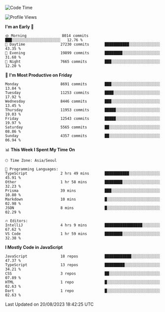 <!--START_SECTION:waka-->
![Code Time](http://img.shields.io/badge/Code%20Time-5%2C325%20hrs%2012%20mins-blue)

![Profile Views](http://img.shields.io/badge/Profile%20Views-2-blue)

**I'm an Early 🐤** 

```text
🌞 Morning                8014 commits        ███░░░░░░░░░░░░░░░░░░░░░░   12.76 % 
🌆 Daytime                27230 commits       ███████████░░░░░░░░░░░░░░   43.35 % 
🌃 Evening                19899 commits       ████████░░░░░░░░░░░░░░░░░   31.68 % 
🌙 Night                  7665 commits        ███░░░░░░░░░░░░░░░░░░░░░░   12.20 % 
```
📅 **I'm Most Productive on Friday** 

```text
Monday                   8691 commits        ███░░░░░░░░░░░░░░░░░░░░░░   13.84 % 
Tuesday                  11253 commits       ████░░░░░░░░░░░░░░░░░░░░░   17.92 % 
Wednesday                8446 commits        ███░░░░░░░░░░░░░░░░░░░░░░   13.45 % 
Thursday                 11953 commits       █████░░░░░░░░░░░░░░░░░░░░   19.03 % 
Friday                   12543 commits       █████░░░░░░░░░░░░░░░░░░░░   19.97 % 
Saturday                 5565 commits        ██░░░░░░░░░░░░░░░░░░░░░░░   08.86 % 
Sunday                   4357 commits        ██░░░░░░░░░░░░░░░░░░░░░░░   06.94 % 
```


📊 **This Week I Spent My Time On** 

```text
🕑︎ Time Zone: Asia/Seoul

💬 Programming Languages: 
TypeScript               2 hrs 49 mins       ███████████░░░░░░░░░░░░░░   45.91 % 
Other                    1 hr 58 mins        ████████░░░░░░░░░░░░░░░░░   32.23 % 
Prisma                   39 mins             ███░░░░░░░░░░░░░░░░░░░░░░   10.80 % 
Markdown                 10 mins             █░░░░░░░░░░░░░░░░░░░░░░░░   02.98 % 
JSON                     8 mins              █░░░░░░░░░░░░░░░░░░░░░░░░   02.29 % 

🔥 Editors: 
IntelliJ                 4 hrs 9 mins        █████████████████░░░░░░░░   67.62 % 
VS Code                  1 hr 59 mins        ████████░░░░░░░░░░░░░░░░░   32.38 % 
```

**I Mostly Code in JavaScript** 

```text
JavaScript               18 repos            ████████████░░░░░░░░░░░░░   47.37 % 
TypeScript               13 repos            █████████░░░░░░░░░░░░░░░░   34.21 % 
CSS                      3 repos             ██░░░░░░░░░░░░░░░░░░░░░░░   07.89 % 
HTML                     1 repo              █░░░░░░░░░░░░░░░░░░░░░░░░   02.63 % 
Dart                     1 repo              █░░░░░░░░░░░░░░░░░░░░░░░░   02.63 % 
```




 Last Updated on 20/08/2023 18:42:25 UTC
<!--END_SECTION:waka-->
